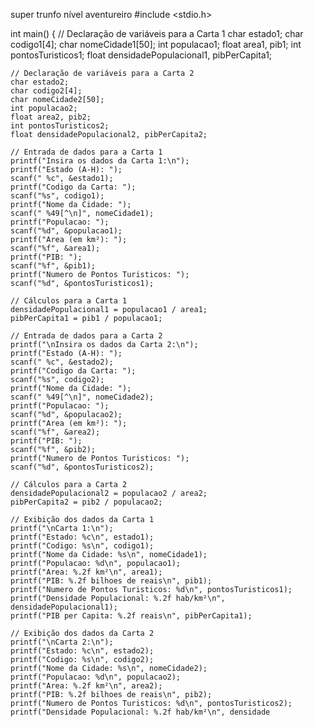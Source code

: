 super trunfo
nível aventureiro
#include <stdio.h>

int main() {
    // Declaração de variáveis para a Carta 1
    char estado1;
    char codigo1[4];
    char nomeCidade1[50];
    int populacao1;
    float area1, pib1;
    int pontosTuristicos1;
    float densidadePopulacional1, pibPerCapita1;

    // Declaração de variáveis para a Carta 2
    char estado2;
    char codigo2[4];
    char nomeCidade2[50];
    int populacao2;
    float area2, pib2;
    int pontosTuristicos2;
    float densidadePopulacional2, pibPerCapita2;

    // Entrada de dados para a Carta 1
    printf("Insira os dados da Carta 1:\n");
    printf("Estado (A-H): ");
    scanf(" %c", &estado1);
    printf("Codigo da Carta: ");
    scanf("%s", codigo1);
    printf("Nome da Cidade: ");
    scanf(" %49[^\n]", nomeCidade1);
    printf("Populacao: ");
    scanf("%d", &populacao1);
    printf("Area (em km²): ");
    scanf("%f", &area1);
    printf("PIB: ");
    scanf("%f", &pib1);
    printf("Numero de Pontos Turisticos: ");
    scanf("%d", &pontosTuristicos1);

    // Cálculos para a Carta 1
    densidadePopulacional1 = populacao1 / area1;
    pibPerCapita1 = pib1 / populacao1;

    // Entrada de dados para a Carta 2
    printf("\nInsira os dados da Carta 2:\n");
    printf("Estado (A-H): ");
    scanf(" %c", &estado2);
    printf("Codigo da Carta: ");
    scanf("%s", codigo2);
    printf("Nome da Cidade: ");
    scanf(" %49[^\n]", nomeCidade2);
    printf("Populacao: ");
    scanf("%d", &populacao2);
    printf("Area (em km²): ");
    scanf("%f", &area2);
    printf("PIB: ");
    scanf("%f", &pib2);
    printf("Numero de Pontos Turisticos: ");
    scanf("%d", &pontosTuristicos2);

    // Cálculos para a Carta 2
    densidadePopulacional2 = populacao2 / area2;
    pibPerCapita2 = pib2 / populacao2;

    // Exibição dos dados da Carta 1
    printf("\nCarta 1:\n");
    printf("Estado: %c\n", estado1);
    printf("Codigo: %s\n", codigo1);
    printf("Nome da Cidade: %s\n", nomeCidade1);
    printf("Populacao: %d\n", populacao1);
    printf("Area: %.2f km²\n", area1);
    printf("PIB: %.2f bilhoes de reais\n", pib1);
    printf("Numero de Pontos Turisticos: %d\n", pontosTuristicos1);
    printf("Densidade Populacional: %.2f hab/km²\n", densidadePopulacional1);
    printf("PIB per Capita: %.2f reais\n", pibPerCapita1);

    // Exibição dos dados da Carta 2
    printf("\nCarta 2:\n");
    printf("Estado: %c\n", estado2);
    printf("Codigo: %s\n", codigo2);
    printf("Nome da Cidade: %s\n", nomeCidade2);
    printf("Populacao: %d\n", populacao2);
    printf("Area: %.2f km²\n", area2);
    printf("PIB: %.2f bilhoes de reais\n", pib2);
    printf("Numero de Pontos Turisticos: %d\n", pontosTuristicos2);
    printf("Densidade Populacional: %.2f hab/km²\n", densidade